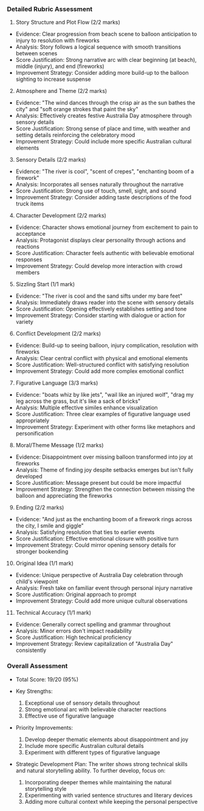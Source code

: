 ### Detailed Rubric Assessment

1. Story Structure and Plot Flow (2/2 marks)

- Evidence: Clear progression from beach scene to balloon anticipation to injury to resolution with fireworks
- Analysis: Story follows a logical sequence with smooth transitions between scenes
- Score Justification: Strong narrative arc with clear beginning (at beach), middle (injury), and end (fireworks)
- Improvement Strategy: Consider adding more build-up to the balloon sighting to increase suspense

2. Atmosphere and Theme (2/2 marks)

- Evidence: "The wind dances through the crisp air as the sun bathes the city" and "soft orange strokes that paint the sky"
- Analysis: Effectively creates festive Australia Day atmosphere through sensory details
- Score Justification: Strong sense of place and time, with weather and setting details reinforcing the celebratory mood
- Improvement Strategy: Could include more specific Australian cultural elements

3. Sensory Details (2/2 marks)

- Evidence: "The river is cool", "scent of crepes", "enchanting boom of a firework"
- Analysis: Incorporates all senses naturally throughout the narrative
- Score Justification: Strong use of touch, smell, sight, and sound
- Improvement Strategy: Consider adding taste descriptions of the food truck items

4. Character Development (2/2 marks)

- Evidence: Character shows emotional journey from excitement to pain to acceptance
- Analysis: Protagonist displays clear personality through actions and reactions
- Score Justification: Character feels authentic with believable emotional responses
- Improvement Strategy: Could develop more interaction with crowd members

5. Sizzling Start (1/1 mark)

- Evidence: "The river is cool and the sand sifts under my bare feet"
- Analysis: Immediately draws reader into the scene with sensory details
- Score Justification: Opening effectively establishes setting and tone
- Improvement Strategy: Consider starting with dialogue or action for variety

6. Conflict Development (2/2 marks)

- Evidence: Build-up to seeing balloon, injury complication, resolution with fireworks
- Analysis: Clear central conflict with physical and emotional elements
- Score Justification: Well-structured conflict with satisfying resolution
- Improvement Strategy: Could add more complex emotional conflict

7. Figurative Language (3/3 marks)

- Evidence: "boats whiz by like jets", "wail like an injured wolf", "drag my leg across the grass, but it's like a sack of bricks"
- Analysis: Multiple effective similes enhance visualization
- Score Justification: Three clear examples of figurative language used appropriately
- Improvement Strategy: Experiment with other forms like metaphors and personification

8. Moral/Theme Message (1/2 marks)

- Evidence: Disappointment over missing balloon transformed into joy at fireworks
- Analysis: Theme of finding joy despite setbacks emerges but isn't fully developed
- Score Justification: Message present but could be more impactful
- Improvement Strategy: Strengthen the connection between missing the balloon and appreciating the fireworks

9. Ending (2/2 marks)

- Evidence: "And just as the enchanting boom of a firework rings across the city, I smile and giggle"
- Analysis: Satisfying resolution that ties to earlier events
- Score Justification: Effective emotional closure with positive turn
- Improvement Strategy: Could mirror opening sensory details for stronger bookending

10. Original Idea (1/1 mark)

- Evidence: Unique perspective of Australia Day celebration through child's viewpoint
- Analysis: Fresh take on familiar event through personal injury narrative
- Score Justification: Original approach to prompt
- Improvement Strategy: Could add more unique cultural observations

11. Technical Accuracy (1/1 mark)

- Evidence: Generally correct spelling and grammar throughout
- Analysis: Minor errors don't impact readability
- Score Justification: High technical proficiency
- Improvement Strategy: Review capitalization of "Australia Day" consistently

### Overall Assessment

- Total Score: 19/20 (95%)
- Key Strengths:

  1. Exceptional use of sensory details throughout
  2. Strong emotional arc with believable character reactions
  3. Effective use of figurative language

- Priority Improvements:

  1. Develop deeper thematic elements about disappointment and joy
  2. Include more specific Australian cultural details
  3. Experiment with different types of figurative language

- Strategic Development Plan:
  The writer shows strong technical skills and natural storytelling ability. To further develop, focus on:
  1. Incorporating deeper themes while maintaining the natural storytelling style
  2. Experimenting with varied sentence structures and literary devices
  3. Adding more cultural context while keeping the personal perspective
